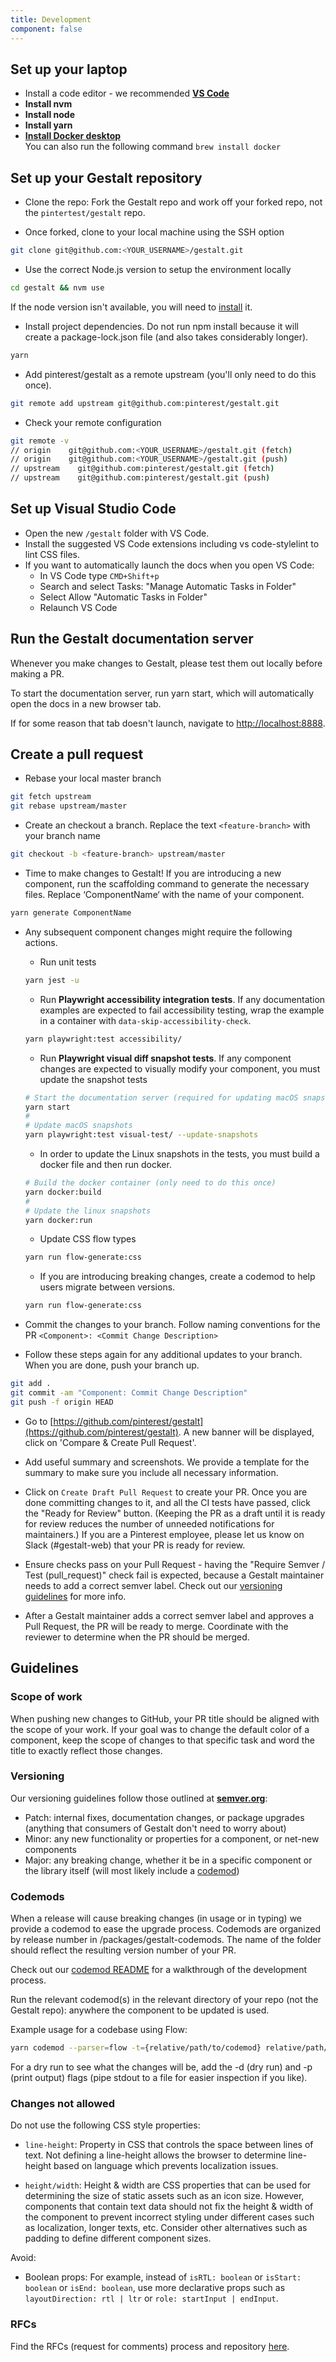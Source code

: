 ```yaml
---
title: Development
component: false
---
```


## Set up your laptop

- Install a code editor - we recommended **[VS Code](https://code.visualstudio.com/download)**
- **Install nvm**
- **Install node**
- **Install yarn**
- **[Install Docker desktop](333)** \
You can also run the following command `brew install docker`

## Set up your Gestalt repository

- Clone the repo: Fork the Gestalt repo and work off your forked repo, not the `pintertest/gestalt` repo.

- Once forked, clone to your local machine using the SSH option

``` bash
git clone git@github.com:<YOUR_USERNAME>/gestalt.git
```

- Use the correct Node.js version to setup the environment locally

``` bash
cd gestalt && nvm use
```

<Hint>If the node version isn't available, you will need to [install](https://github.com/nvm-sh/nvm#usage) it.</Hint>



- Install project dependencies. Do not run npm install because it will create a package-lock.json file (and also takes considerably longer).

``` bash
yarn
```

- Add pinterest/gestalt as a remote upstream (you'll only need to do this once).

``` bash
git remote add upstream git@github.com:pinterest/gestalt.git
```

- Check your remote configuration

``` bash
git remote -v
// origin    git@github.com:<YOUR_USERNAME>/gestalt.git (fetch)
// origin    git@github.com:<YOUR_USERNAME>/gestalt.git (push)
// upstream    git@github.com:pinterest/gestalt.git (fetch)
// upstream    git@github.com:pinterest/gestalt.git (push)
```

## Set up Visual Studio Code

- Open the new `/gestalt` folder with VS Code.
- Install the suggested VS Code extensions including vs code-stylelint to lint CSS files.
- If you want to automatically launch the docs when you open VS Code:
  - In VS Code type `CMD+Shift+p`
  - Search and select Tasks: "Manage Automatic Tasks in Folder"
  - Select Allow "Automatic Tasks in Folder"
  - Relaunch VS Code

## Run the Gestalt documentation server
Whenever you make changes to Gestalt, please test them out locally before making a PR.

To start the documentation server, run yarn start, which will automatically open the docs in a new browser tab. 

If for some reason that tab doesn't launch, navigate to <ins>http://localhost:8888</ins>.


## Create a pull request


- Rebase your local master branch

``` bash
git fetch upstream
git rebase upstream/master
```


- Create an checkout a branch. Replace the text `<feature-branch>` with your branch name

``` bash
git checkout -b <feature-branch> upstream/master
```

- Time to make changes to Gestalt! If you are introducing a new component, run the scaffolding command to generate the necessary files. Replace ‘ComponentName‘ with the name of your component.

``` bash
yarn generate ComponentName
```

- Any subsequent component changes might require the following actions.
  - Run unit tests
  ```bash
  yarn jest -u
  ```
  - Run **Playwright accessibility integration tests**. If any documentation examples are expected to fail accessibility testing, wrap the example in a container with `data-skip-accessibility-check`.
  ```bash
  yarn playwright:test accessibility/
  ```
  - Run **Playwright visual diff snapshot tests**. If any component changes are expected to visually modify your component, you must update the snapshot tests

  ```bash
  # Start the documentation server (required for updating macOS snapshots)
  yarn start
  #
  # Update macOS snapshots
  yarn playwright:test visual-test/ --update-snapshots
  ```

  - In order to update the Linux snapshots in the tests, you must build a docker file and then run docker.

  ```bash
  # Build the docker container (only need to do this once)
  yarn docker:build
  #
  # Update the linux snapshots
  yarn docker:run
  ```

  - Update CSS flow types
  ```bash
  yarn run flow-generate:css
  ```
  - If you are introducing breaking changes, create a codemod to help users migrate between versions.
  ```bash
  yarn run flow-generate:css
  ```
- Commit the changes to your branch. Follow naming conventions for the PR `<Component>: <Commit Change Description>`
- Follow these steps again for any additional updates to your branch. When you are done, push your branch up.
```bash
git add .
git commit -am "Component: Commit Change Description"
git push -f origin HEAD
```  

- Go to [https://github.com/pinterest/gestalt](https://github.com/pinterest/gestalt). A new banner will be displayed, click on 'Compare & Create Pull Request'.

- Add useful summary and screenshots. We provide a template for the summary to make sure you include all necessary information.

- Click on `Create Draft Pull Request` to create your PR. Once you are done committing changes to it, and all the CI tests have passed, click the "Ready for Review" button. (Keeping the PR as a draft until it is ready for review reduces the number of unneeded notifications for maintainers.) If you are a Pinterest employee, please let us know on Slack (#gestalt-web) that your PR is ready for review.

- Ensure checks pass on your Pull Request - having the "Require Semver / Test (pull_request)" check fail is expected, because a Gestalt maintainer needs to add a correct semver label. Check out our [versioning guidelines](https://gestalt.pinterest.systems/development#versioning) for more info.

- After a Gestalt maintainer adds a correct semver label and approves a Pull Request, the PR will be ready to merge. Coordinate with the reviewer to determine when the PR should be merged.

## Guidelines

### Scope of work

When pushing new changes to GitHub, your PR title should be aligned with the scope of your work. If your goal was to change the default color of a component, keep the scope of changes to that specific task and word the title to exactly reflect those changes.

### Versioning

Our versioning guidelines follow those outlined at **[semver.org](https://semver.org)**: 
- Patch: internal fixes, documentation changes, or package upgrades (anything that consumers of Gestalt don't need to worry about)
- Minor: any new functionality or properties for a component, or net-new components
- Major: any breaking change, whether it be in a specific component or the library itself (will most likely include a 
[codemod](https://gestalt.pinterest.systems/development#codemods))

### Codemods

When a release will cause breaking changes (in usage or in typing) we provide a codemod to ease the upgrade process. Codemods are organized by release number in /packages/gestalt-codemods. The name of the folder should reflect the resulting version number of your PR.

Check out our [codemod README](https://github.com/pinterest/gestalt/tree/master/packages/gestalt-codemods) for a walkthrough of the development process.

Run the relevant codemod(s) in the relevant directory of your repo (not the Gestalt repo): anywhere the component to be updated is used.
 
Example usage for a codebase using Flow:

```bash
yarn codemod --parser=flow -t={relative/path/to/codemod} relative/path/to/your/code
```

For a dry run to see what the changes will be, add the -d (dry run) and -p (print output) flags (pipe stdout to a file for easier inspection if you like).

### Changes not allowed
Do not use the following CSS style properties:

- `line-height`: Property in CSS that controls the space between lines of text. Not defining a line-height allows the browser to determine line-height based on language which prevents localization issues.

- `height/width`: Height & width are CSS properties that can be used for determining the size of static assets such as an icon size. However, components that contain text data should not fix the height & width of the component to prevent incorrect styling under different cases such as localization, longer texts, etc. Consider other alternatives such as padding to define different component sizes.

Avoid:

- Boolean props: For example, instead of `isRTL: boolean` or `isStart: boolean` or `isEnd: boolean`, use more declarative props such as `layoutDirection: rtl | ltr` or `role: startInput | endInput`.

### RFCs

Find the RFCs (request for comments) process and repository [here](https://github.com/pinterest/gestalt/tree/master/rfcs).
